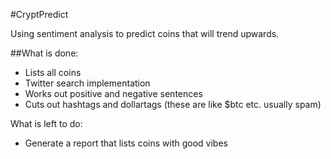 #CryptPredict

Using sentiment analysis to predict coins that will trend upwards.

##What is done:
- Lists all coins
- Twitter search implementation
- Works out positive and negative sentences
- Cuts out hashtags and dollartags (these are like $btc etc. usually spam)

What is left to do:
- Generate a report that lists coins with good vibes
